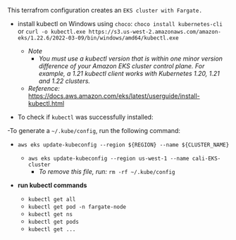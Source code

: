 This terrafrom configuration creates an `EKS cluster with Fargate.`

- install kubectl on Windows using `choco`:
`choco install kubernetes-cli` or `curl -o kubectl.exe https://s3.us-west-2.amazonaws.com/amazon-eks/1.22.6/2022-03-09/bin/windows/amd64/kubectl.exe`
    - *Note*
        - *You must use a kubectl version that is within one minor version difference of your Amazon EKS cluster control plane. For example, a 1.21 kubectl client works with Kubernetes 1.20, 1.21 and 1.22 clusters.*
    - *Reference:*  
    https://docs.aws.amazon.com/eks/latest/userguide/install-kubectl.html

- To check if `kubectl` was successfully installed: 

-To generate a `~/.kube/config`, run the following command:
- `aws eks update-kubeconfig --region ${REGION} --name ${CLUSTER_NAME}`
    - `aws eks update-kubeconfig --region us-west-1 --name cali-EKS-cluster`
        - *To remove this file, run:* `rm -rf ~/.kube/config`

- **run kubectl commands**
    - `kubectl get all`
    - `kubectl get pod -n fargate-node`
    - `kubectl get ns`
    - `kubectl get pods`
    - `kubectl get ...`